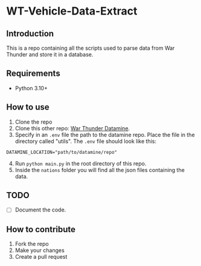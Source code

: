 # WT-Vehicle-Data-Extract

## Introduction

This is a repo containing all the scripts used to parse data from War Thunder and store it in a database.

## Requirements

- Python 3.10+

## How to use

1. Clone the repo
2. Clone this other repo: [War Thunder Datamine](https://github.com/gszabi99/War-Thunder-Datamine).
3. Specify in an `.env` file the path to the datamine repo. Place the file in the directory called "utils". The `.env`
   file should look like this:

```
DATAMINE_LOCATION="path/to/datamine/repo"
```

4. Run `python main.py` in the root directory of this repo.
5. Inside the `nations` folder you will find all the json files containing the data.

## TODO

- [ ] Document the code.

## How to contribute

1. Fork the repo
2. Make your changes
3. Create a pull request